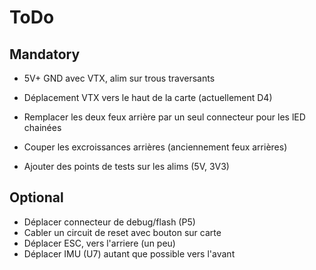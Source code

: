 # ToDo

## Mandatory

 - 5V+ GND avec VTX, alim sur trous traversants
 - Déplacement VTX vers le haut de la carte (actuellement D4)

 - Remplacer les deux feux arrière par un seul connecteur pour les lED chainées
 - Couper les excroissances arrières (anciennement feux arrières)

 - Ajouter des points de tests sur les alims (5V, 3V3)

## Optional

 - Déplacer connecteur de debug/flash (P5)
 - Cabler un circuit de reset avec bouton sur carte
 - Déplacer ESC, vers l'arriere (un peu)
 - Déplacer IMU (U7) autant que possible vers l'avant
